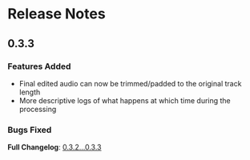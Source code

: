 # Release Notes

## 0.3.3

### Features Added

* Final edited audio can now be trimmed/padded to the original track length
* More descriptive logs of what happens at which time during the processing

### Bugs Fixed


**Full Changelog**: [0.3.2...0.3.3](https://github.com/dlahmad/sync-nudger/compare/0.3.2...0.3.3)
